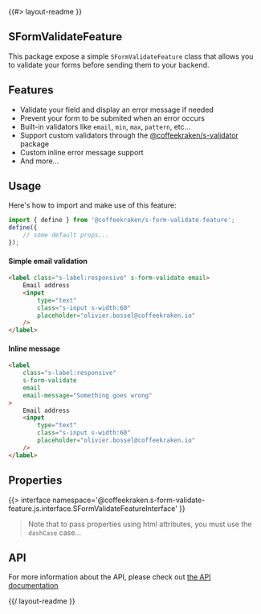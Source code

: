 <!--
/**
 * @name            README
 * @namespace       doc
 * @type            Markdown
 * @platform        md
 * @status          wip
 * @menu            Documentation           /doc/readme
 *
 * @since           2.0.0
 * @author    Olivier Bossel <olivier.bossel@gmail.com> (https://coffeekraken.io)
 */
-->

{{#> layout-readme }}

## SFormValidateFeature

This package expose a simple `SFormValidateFeature` class that allows you to validate your forms before sending them to your backend.

## Features

-   Validate your field and display an error message if needed
-   Prevent your form to be submited when an error occurs
-   Built-in validators like `email`, `min`, `max`, `pattern`, etc...
-   Support custom validators through the [@coffeekraken/s-validator](/package/@coffeekraken/s-validator/doc/readme) package
-   Custom inline error message support
-   And more...

## Usage

Here's how to import and make use of this feature:

```js
import { define } from '@coffeekraken/s-form-validate-feature';
define({
    // some default props...
});
```

#### Simple email validation

```html
<label class="s-label:responsive" s-form-validate email>
    Email address
    <input
        type="text"
        class="s-input s-width:60"
        placeholder="olivier.bossel@coffeekraken.io"
    />
</label>
```

#### Inline message

```html
<label
    class="s-label:responsive"
    s-form-validate
    email
    email-message="Something goes wrong"
>
    Email address
    <input
        type="text"
        class="s-input s-width:60"
        placeholder="olivier.bossel@coffeekraken.io"
    />
</label>
```

## Properties

{{> interface namespace='@coffeekraken.s-form-validate-feature.js.interface.SFormValidateFeatureInterface' }}

> Note that to pass properties using html attributes, you must use the `dashCase` case...

## API

For more information about the API, please check out [the API documentation](/api/@coffeekraken.s-form-validate-feature.js.SFormValidateFeature)

{{/ layout-readme }}

